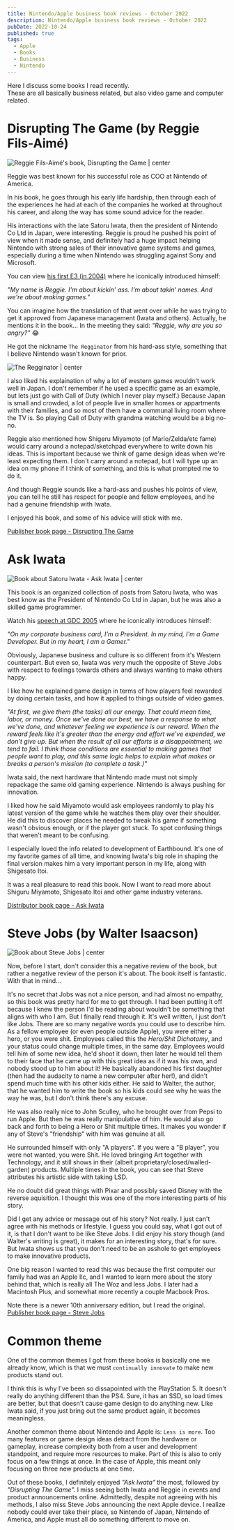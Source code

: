 ```yaml
---
title: Nintendo/Apple business book reviews - October 2022
description: Nintendo/Apple business book reviews - October 2022
pubDate: 2022-10-24
published: true
tags:
  - Apple
  - Books
  - Business
  - Nintendo
---
```


Here I discuss some books I read recently.  
These are all basically business related, but also video game and computer related.

# Disrupting The Game (by Reggie Fils-Aimé)

![Reggie Fils-Aimé's book, Disrupting the Game | center](disrupting-the-game-cover.png)

Reggie was best known for his successful role as COO at Nintendo of America.

In his book, he goes through his early life hardship, then through each of the experiences he had at each of the companies he worked at throughout his career, and along the way has some sound advice for the reader.

His interactions with the late Satoru Iwata, then the president of Nintendo Co Ltd in Japan, were interesting. Reggie is proud he pushed his point of view when it made sense, and definitely had a huge impact helping Nintendo with strong sales of their innovative game systems and games, especially during a time when Nintendo was struggling against Sony and Microsoft.

You can view [his first E3 (in 2004)](https://www.youtube.com/watch?v=89GB6bC9_N4) where he iconically introduced himself:

*"My name is Reggie. I'm about kickin' ass. I'm about takin' names. And we're about making games."*

You can imagine how the translation of that went over while he was trying to get it approved from Japanese management (Iwata and others). Actually, he mentions it in the book... In the meeting they said: *"Reggie, why are you so angry?"* 😂

He got the nickname `The Regginator` from his hard-ass style, something that I believe Nintendo wasn't known for prior.

![The Regginator | center](the-regginator.jpg)

I also liked his explaination of why a lot of western games wouldn't work well in Japan. I don't remember if he used a specific game as an example, but lets just go with Call of Duty (which I never play myself.) Because Japan is small and crowded, a lot of people live in smaller homes or appartments with their families, and so most of them have a communal living room where the TV is. So playing Call of Duty with grandma watching would be a big no-no.

Reggie also mentioned how Shigeru Miyamoto (of Mario/Zelda/etc fame) would carry around a notepad/sketchpad everywhere to write down his ideas. This is important because we think of game design ideas when we're least expecting them. I don't carry around a notepad, but I will type up an idea on my phone if I think of something, and this is what prompted me to do it.

And though Reggie sounds like a hard-ass and pushes his points of view, you can tell he still has respect for people and fellow employees, and he had a genuine friendship with Iwata.

I enjoyed his book, and some of his advice will stick with me.

[Publisher book page - Disrupting The Game](https://www.harpercollinsleadership.com/9781400226672/disrupting-the-game/)

# Ask Iwata

![Book about Satoru Iwata - Ask Iwata | center](ask-iwata-cover.png)

This book is an organized collection of posts from Satoru Iwata, who was best know as the President of Nintendo Co Ltd in Japan, but he was also a skilled game programmer.

Watch his [speech at GDC 2005](https://www.youtube.com/watch?v=RMrj8gdUfCU) where he iconically introduces himself:

*"On my corporate business card, I'm a President. In my mind, I'm a Game Developer. But in my heart, I am a Gamer."*

Obviously, Japanese business and culture is so different from it's Western counterpart. But even so, Iwata was very much the opposite of Steve Jobs with respect to feelings towards others and always wanting to make others happy.

I like how he explained game design in terms of how players feel rewarded by doing certain tasks, and how it applied to things outside of video games.

*"At first, we give them (the tasks) all our energy. That could mean time, labor, or money. Once we've done our best, we have a response to what we've done, and whatever feeling we experience is our reward.
When the reward feels like it's greater than the energy and effort we've expended, we don't give up. But when the result of all our efforts is a disappointment, we tend to fail.
I think those conditions are essential to making games that people want to play, and this same logic helps to explain what makes or breaks a person's mission (to complete a task.)"*

Iwata said, the next hardware that Nintendo made must not simply repackage the same old gaming experience. Nintendo is always pushing for innovation.

I liked how he said Miyamoto would ask employees randomly to play his latest version of the game while he watches them play over their shoulder. He did this to discover places he needed to tweak his game if something wasn't obvious enough, or if the player got stuck. To spot confusing things that weren't meant to be confusing.

I especially loved the info related to development of Earthbound. It's one of my favorite games of all time, and knowing Iwata's big role in shaping the final version makes him a very important person in my life, along with Shigesato Itoi.

It was a real pleasure to read this book. Now I want to read more about Shiguru Miyamoto, Shigesato Itoi and other game industry veterans.

[Distributor book page - Ask Iwata](https://www.simonandschuster.com/books/Ask-Iwata/Sam-Bett/9781974721542)

# Steve Jobs (by Walter Isaacson)

![Book about Steve Jobs | center](steve-jobs-cover.png)

Now, before I start, don't consider this a negative review of the book, but rather a negative review of the person it's about. The book itself is fantastic. With that in mind...

It's no secret that Jobs was not a nice person, and had almost no empathy, so this book was pretty hard for me to get through. I had been putting it off because I knew the person I'd be reading about wouldn't be something that aligns with who I am. But I finally read through it. It's well written, I just don't like Jobs. There are so many negative words you could use to describe him. As a fellow employee (or even people outside Apple), you were either a hero, or you were shit. Employees called this the *Hero/Shit Dichotomy*, and your status could change multiple times, in the same day. Employees would tell him of some new idea, he'd shoot it down, then later he would tell them to their face that he came up with this great idea as if it was his own, and nobody stood up to him about it! He basically abandoned his first daughter (then had the audacity to name a new computer after her!), and didn't spend much time with his other kids either. He said to Walter, the author, that he wanted him to write the book so his kids could see why he was the way he was, but I don't think there's any excuse.

He was also really nice to John Sculley, who he brought over from Pepsi to run Apple. But then he was really manipulative of him. He would also go back and forth to being a Hero or Shit multiple times. It makes you wonder if any of Steve's "friendship" with him was genuine at all.

He surrounded himself with only "A players". If you were a "B player", you were not wanted, you were Shit. He loved bringing Art together with Technology, and it still shows in their (albeit proprietary/closed/walled-garden) products. Multiple times in the book, you can see that Steve attributes his artistic side with taking LSD.

He no doubt did great things with Pixar and possibly saved Disney with the reverse aquisition. I thought this was one of the more interesting parts of his story.

Did I get any advice or message out of his story? Not really. I just can't agree with his methods or lifestyle. I guess you could say, what I got out of it, is that I don't want to be like Steve Jobs. I did enjoy his story though (and Walter's writing is great), it makes for an interesting story, that's for sure. But Iwata shows us that you don't need to be an asshole to get employees to make innovative products.

One big reason I wanted to read this was because the first computer our family had was an Apple IIc, and I wanted to learn more about the story behind that, which is really all The Woz and less Jobs. I later had a Macintosh Plus, and somewhat more recently a couple Macbook Pros.

Note there is a newer 10th anniversary edition, but I read the original.  
[Publisher book page - Steve Jobs](https://www.simonandschuster.com/books/Steve-Jobs/Walter-Isaacson/9781982176860)

# Common theme

One of the common themes I got from these books is basically one we already know, which is that we must `continually innovate` to make new products stand out.

I think this is why I've been so dissapointed with the PlayStation 5. It doesn't really do anything different than the PS4. Sure, it has an SSD, so load times are better, but that doesn't cause game design to do anything new. Like Iwata said, if you just bring out the same product again, it becomes meaningless.

Another common theme about Nintendo and Apple is: `Less is more`. Too many features or game design ideas detract from the hardware or gameplay, increase complexity both from a user and development standpoint, and require more resources to make. Part of this is also to only focus on a few things at once. In the case of Apple, this meant only focusing on three new products at one time.

Out of these books, I definitely enjoyed *"Ask Iwata"* the most, followed by *"Disrupting The Game".* I miss seeing both Iwata and Reggie in events and product announcements online. Admittedly, despite not agreeing with his methods, I also miss Steve Jobs announcing the next Apple device. I realize nobody could ever take their place, so Nintendo of Japan, Nintendo of America, and Apple must all do something different to move on.
